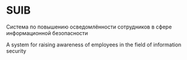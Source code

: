 # SUIB
Система по повышению осведомлённости сотрудников в сфере информационной безопасности

A system for raising awareness of employees in the field of information security
